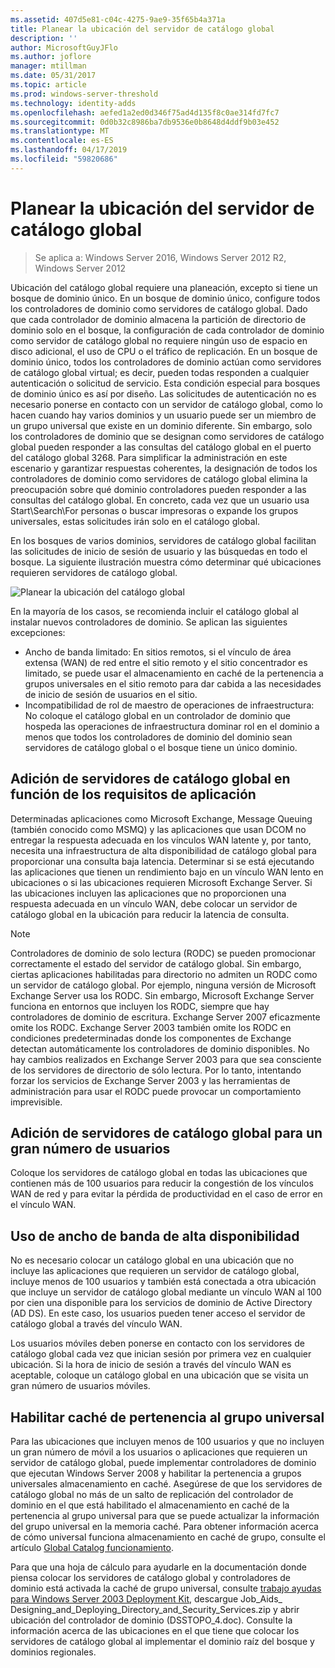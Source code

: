 ```yaml
---
ms.assetid: 407d5e81-c04c-4275-9ae9-35f65b4a371a
title: Planear la ubicación del servidor de catálogo global
description: ''
author: MicrosoftGuyJFlo
ms.author: joflore
manager: mtillman
ms.date: 05/31/2017
ms.topic: article
ms.prod: windows-server-threshold
ms.technology: identity-adds
ms.openlocfilehash: aefed1a2ed0d346f75ad4d135f8c0ae314fd7fc7
ms.sourcegitcommit: 0d0b32c8986ba7db9536e0b8648d4ddf9b03e452
ms.translationtype: MT
ms.contentlocale: es-ES
ms.lasthandoff: 04/17/2019
ms.locfileid: "59820686"
---
```

# <a name="planning-global-catalog-server-placement"></a>Planear la ubicación del servidor de catálogo global

>Se aplica a: Windows Server 2016, Windows Server 2012 R2, Windows Server 2012

Ubicación del catálogo global requiere una planeación, excepto si tiene un bosque de dominio único. En un bosque de dominio único, configure todos los controladores de dominio como servidores de catálogo global. Dado que cada controlador de dominio almacena la partición de directorio de dominio solo en el bosque, la configuración de cada controlador de dominio como servidor de catálogo global no requiere ningún uso de espacio en disco adicional, el uso de CPU o el tráfico de replicación. En un bosque de dominio único, todos los controladores de dominio actúan como servidores de catálogo global virtual; es decir, pueden todas responden a cualquier autenticación o solicitud de servicio. Esta condición especial para bosques de dominio único es así por diseño. Las solicitudes de autenticación no es necesario ponerse en contacto con un servidor de catálogo global, como lo hacen cuando hay varios dominios y un usuario puede ser un miembro de un grupo universal que existe en un dominio diferente. Sin embargo, solo los controladores de dominio que se designan como servidores de catálogo global pueden responder a las consultas del catálogo global en el puerto del catálogo global 3268. Para simplificar la administración en este escenario y garantizar respuestas coherentes, la designación de todos los controladores de dominio como servidores de catálogo global elimina la preocupación sobre qué dominio controladores pueden responder a las consultas del catálogo global. En concreto, cada vez que un usuario usa Start\Search\For personas o buscar impresoras o expande los grupos universales, estas solicitudes irán solo en el catálogo global.  
  
En los bosques de varios dominios, servidores de catálogo global facilitan las solicitudes de inicio de sesión de usuario y las búsquedas en todo el bosque. La siguiente ilustración muestra cómo determinar qué ubicaciones requieren servidores de catálogo global.  
  
![Planear la ubicación del catálogo global](media/Planning-Global-Catalog-Server-Placement/8fc4777c-47b6-4ee7-b8ad-a04e7c5ee67f.gif)  
  
En la mayoría de los casos, se recomienda incluir el catálogo global al instalar nuevos controladores de dominio. Se aplican las siguientes excepciones:  
  
- Ancho de banda limitado: En sitios remotos, si el vínculo de área extensa (WAN) de red entre el sitio remoto y el sitio concentrador es limitado, se puede usar el almacenamiento en caché de la pertenencia a grupos universales en el sitio remoto para dar cabida a las necesidades de inicio de sesión de usuarios en el sitio.  
- Incompatibilidad de rol de maestro de operaciones de infraestructura: No coloque el catálogo global en un controlador de dominio que hospeda las operaciones de infraestructura dominar rol en el dominio a menos que todos los controladores de dominio del dominio sean servidores de catálogo global o el bosque tiene un único dominio.  
  
## <a name="adding-global-catalog-servers-based-on-application-requirements"></a>Adición de servidores de catálogo global en función de los requisitos de aplicación

Determinadas aplicaciones como Microsoft Exchange, Message Queuing (también conocido como MSMQ) y las aplicaciones que usan DCOM no entregar la respuesta adecuada en los vínculos WAN latente y, por tanto, necesita una infraestructura de alta disponibilidad de catálogo global para proporcionar una consulta baja latencia. Determinar si se está ejecutando las aplicaciones que tienen un rendimiento bajo en un vínculo WAN lento en ubicaciones o si las ubicaciones requieren Microsoft Exchange Server. Si las ubicaciones incluyen las aplicaciones que no proporcionen una respuesta adecuada en un vínculo WAN, debe colocar un servidor de catálogo global en la ubicación para reducir la latencia de consulta.  
  
> [!NOTE]  
> Controladores de dominio de solo lectura (RODC) se pueden promocionar correctamente el estado del servidor de catálogo global. Sin embargo, ciertas aplicaciones habilitadas para directorio no admiten un RODC como un servidor de catálogo global. Por ejemplo, ninguna versión de Microsoft Exchange Server usa los RODC. Sin embargo, Microsoft Exchange Server funciona en entornos que incluyen los RODC, siempre que hay controladores de dominio de escritura. Exchange Server 2007 eficazmente omite los RODC. Exchange Server 2003 también omite los RODC en condiciones predeterminadas donde los componentes de Exchange detectan automáticamente los controladores de dominio disponibles. No hay cambios realizados en Exchange Server 2003 para que sea consciente de los servidores de directorio de sólo lectura. Por lo tanto, intentando forzar los servicios de Exchange Server 2003 y las herramientas de administración para usar el RODC puede provocar un comportamiento imprevisible.  
  
## <a name="adding-global-catalog-servers-for-a-large-number-of-users"></a>Adición de servidores de catálogo global para un gran número de usuarios

Coloque los servidores de catálogo global en todas las ubicaciones que contienen más de 100 usuarios para reducir la congestión de los vínculos WAN de red y para evitar la pérdida de productividad en el caso de error en el vínculo WAN.  
  
## <a name="using-highly-available-bandwidth"></a>Uso de ancho de banda de alta disponibilidad

No es necesario colocar un catálogo global en una ubicación que no incluye las aplicaciones que requieren un servidor de catálogo global, incluye menos de 100 usuarios y también está conectada a otra ubicación que incluye un servidor de catálogo global mediante un vínculo WAN al 100 por cien una disponible para los servicios de dominio de Active Directory (AD DS). En este caso, los usuarios pueden tener acceso el servidor de catálogo global a través del vínculo WAN.  
  
Los usuarios móviles deben ponerse en contacto con los servidores de catálogo global cada vez que inician sesión por primera vez en cualquier ubicación. Si la hora de inicio de sesión a través del vínculo WAN es aceptable, coloque un catálogo global en una ubicación que se visita un gran número de usuarios móviles.  
  
## <a name="enabling-universal-group-membership-caching"></a>Habilitar caché de pertenencia al grupo universal

Para las ubicaciones que incluyen menos de 100 usuarios y que no incluyen un gran número de móvil a los usuarios o aplicaciones que requieren un servidor de catálogo global, puede implementar controladores de dominio que ejecutan Windows Server 2008 y habilitar la pertenencia a grupos universales almacenamiento en caché. Asegúrese de que los servidores de catálogo global no más de un salto de replicación del controlador de dominio en el que está habilitado el almacenamiento en caché de la pertenencia al grupo universal para que se puede actualizar la información del grupo universal en la memoria caché. Para obtener información acerca de cómo universal funciona almacenamiento en caché de grupo, consulte el artículo [Global Catalog funcionamiento](https://go.microsoft.com/fwlink/?LinkId=107063).  
  
Para que una hoja de cálculo para ayudarle en la documentación donde piensa colocar los servidores de catálogo global y controladores de dominio está activada la caché de grupo universal, consulte [trabajo ayudas para Windows Server 2003 Deployment Kit](https://go.microsoft.com/fwlink/?LinkID=102558), descargue Job_Aids_ Designing_and_Deploying_Directory_and_Security_Services.zip y abrir ubicación del controlador de dominio (DSSTOPO_4.doc). Consulte la información acerca de las ubicaciones en el que tiene que colocar los servidores de catálogo global al implementar el dominio raíz del bosque y dominios regionales.  
